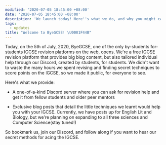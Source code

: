 ```yaml
---
modified: '2020-07-05 18:45:00 +08:00'
date: '2020-07-05 18:45:00 +08:00'
description: 'We launch today! Here''s what we do, and why you might care.'
tags:
  - updates
title: "Welcome to ByeGCSE! \U0001F44B"
---
```


Today, on the 5th of July, 2020, ByeGCSE, one of the only by-students
for-students IGCSE revision platforms on the web, opens. We're a free IGCSE
revision platform that provides big blog content, but also tailored individual
help through our Discord, created by students, for students. We didn't want to
waste the many hours we spent revising and finding secret techniques to score
points on the IGCSE, so we made it public, for everyone to see.

Here's what we provide:

-   A one-of-a-kind Discord server where you can ask for revision help and get
    it from fellow students and older peer mentors

-   Exclusive blog posts that detail the little techniques we learnt would help
    you with your IGCSE. Currently, we have posts up for English Lit and
    Biology, but we're planning on expanding to all three sciences and Computer
    Science(stay tuned!)

So bookmark us, join our Discord, and follow along if you want to hear our
secret methods for acing the IGCSE.
